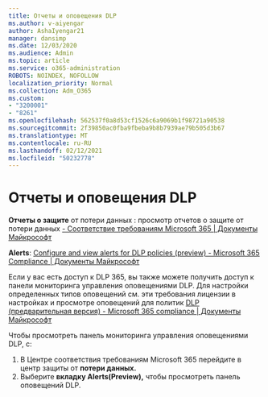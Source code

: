 ```yaml
---
title: Отчеты и оповещения DLP
ms.author: v-aiyengar
author: AshaIyengar21
manager: dansimp
ms.date: 12/03/2020
ms.audience: Admin
ms.topic: article
ms.service: o365-administration
ROBOTS: NOINDEX, NOFOLLOW
localization_priority: Normal
ms.collection: Adm_O365
ms.custom:
- "3200001"
- "8261"
ms.openlocfilehash: 562537f0a8d53cf1526c6a9069b1f98721a90538
ms.sourcegitcommit: 2f39850ac0fba9fbeba9b8b7939ae79b505d3b67
ms.translationtype: MT
ms.contentlocale: ru-RU
ms.lasthandoff: 02/12/2021
ms.locfileid: "50232778"
---
```

# <a name="dlp-reporting-and-alerts"></a>Отчеты и оповещения DLP

**Отчеты о защите** от потери данных : просмотр отчетов о защите от потери данных [- Соответствие требованиям Microsoft 365 | Документы Майкрософт](https://docs.microsoft.com/microsoft-365/compliance/view-the-dlp-reports?view=o365-worldwide&preserve-view=true)

**Alerts**: [Configure and view alerts for DLP policies (preview) - Microsoft 365 Compliance | Документы Майкрософт](https://docs.microsoft.com/microsoft-365/compliance/dlp-configure-view-alerts-policies?view=o365-worldwide&preserve-view=true)

 Если у вас есть доступ к DLP 365, вы также можете получить доступ к панели мониторинга управления оповещениями DLP.  Для настройки определенных типов оповещений см. эти требования лицензии в настройках и просмотре оповещений для политик [DLP (предварительная версия) - Microsoft 365 compliance | Документы Майкрософт](https://docs.microsoft.com/microsoft-365/compliance/dlp-configure-view-alerts-policies?view=o365-worldwide#licensing-for-alert-configuration-options&preserve-view=true)

Чтобы просмотреть панель мониторинга управления оповещениями DLP, с:

1. В Центре соответствия требованиям Microsoft 365 перейдите в центр защиты от **потери данных.**
1. Выберите **вкладку Alerts(Preview),** чтобы просмотреть панель оповещений DLP.